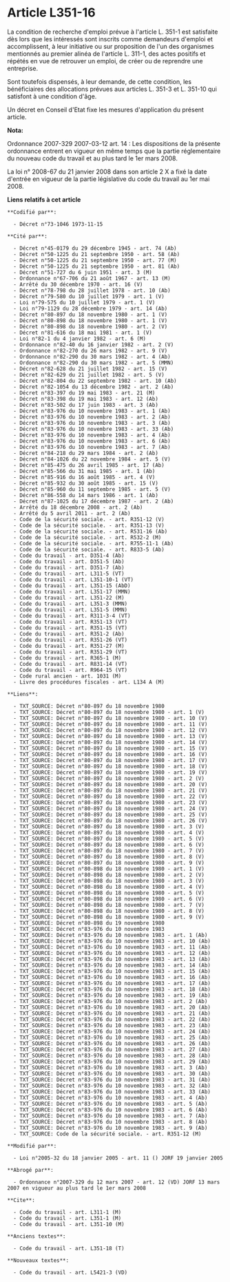 # Article L351-16

La condition de recherche d'emploi prévue à l'article L. 351-1 est satisfaite dès lors que les intéressés sont inscrits comme
demandeurs d'emploi et accomplissent, à leur initiative ou sur proposition de l'un des organismes mentionnés au premier
alinéa de l'article L. 311-1, des actes positifs et répétés en vue de retrouver un emploi, de créer ou de reprendre une
entreprise.

Sont toutefois dispensés, à leur demande, de cette condition, les bénéficiaires des allocations prévues aux articles L. 351-3
et L. 351-10 qui satisfont à une condition d'âge.

Un décret en Conseil d'Etat fixe les mesures d'application du présent article.

**Nota:**

Ordonnance 2007-329 2007-03-12 art. 14 : Les dispositions de la présente ordonnance entrent en vigueur en même temps que la
partie réglementaire du nouveau code du travail et au plus tard le 1er mars 2008.

La loi n° 2008-67 du 21 janvier 2008 dans son article 2 X a fixé la date d'entrée en vigueur de la partie législative du code
du travail au 1er mai 2008.

**Liens relatifs à cet article**

	**Codifié par**:

	  - Décret n°73-1046 1973-11-15

	**Cité par**:

	  - Décret n°45-0179 du 29 décembre 1945 - art. 74 (Ab)
	  - Décret n°50-1225 du 21 septembre 1950 - art. 58 (Ab)
	  - Décret n°50-1225 du 21 septembre 1950 - art. 77 (M)
	  - Décret n°50-1225 du 21 septembre 1950 - art. 81 (Ab)
	  - Décret n°51-727 du 6 juin 1951 - art. 3 (M)
	  - Ordonnance n°67-706 du 21 août 1967 - art. 13 (M)
	  - Arrêté du 30 décembre 1970 - art. 16 (V)
	  - Décret n°78-798 du 28 juillet 1978 - art. 10 (Ab)
	  - Décret n°79-580 du 10 juillet 1979 - art. 1 (V)
	  - Loi n°79-575 du 10 juillet 1979 - art. 1 (V)
	  - Loi n°79-1129 du 28 décembre 1979 - art. 14 (Ab)
	  - Décret n°80-897 du 18 novembre 1980 - art. 1 (V)
	  - Décret n°80-898 du 18 novembre 1980 - art. 1 (V)
	  - Décret n°80-898 du 18 novembre 1980 - art. 2 (V)
	  - Décret n°81-616 du 18 mai 1981 - art. 1 (V)
	  - Loi n°82-1 du 4 janvier 1982 - art. 6 (M)
	  - Ordonnance n°82-40 du 16 janvier 1982 - art. 2 (V)
	  - Ordonnance n°82-270 du 26 mars 1982 - art. 9 (V)
	  - Ordonnance n°82-290 du 30 mars 1982 - art. 4 (Ab)
	  - Ordonnance n°82-290 du 30 mars 1982 - art. 5 (MMN)
	  - Décret n°82-628 du 21 juillet 1982 - art. 15 (V)
	  - Décret n°82-629 du 21 juillet 1982 - art. 5 (V)
	  - Décret n°82-804 du 22 septembre 1982 - art. 10 (Ab)
	  - Décret n°82-1054 du 13 décembre 1982 - art. 2 (Ab)
	  - Décret n°83-397 du 19 mai 1983 - art. 21 (M)
	  - Décret n°83-398 du 19 mai 1983 - art. 12 (Ab)
	  - Décret n°83-502 du 17 juin 1983 - art. 3 (Ab)
	  - Décret n°83-976 du 10 novembre 1983 - art. 1 (Ab)
	  - Décret n°83-976 du 10 novembre 1983 - art. 2 (Ab)
	  - Décret n°83-976 du 10 novembre 1983 - art. 3 (Ab)
	  - Décret n°83-976 du 10 novembre 1983 - art. 33 (Ab)
	  - Décret n°83-976 du 10 novembre 1983 - art. 4 (Ab)
	  - Décret n°83-976 du 10 novembre 1983 - art. 6 (Ab)
	  - Décret n°83-976 du 10 novembre 1983 - art. 7 (Ab)
	  - Décret n°84-218 du 29 mars 1984 - art. 2 (Ab)
	  - Décret n°84-1026 du 22 novembre 1984 - art. 5 (V)
	  - Décret n°85-475 du 26 avril 1985 - art. 17 (Ab)
	  - Décret n°85-566 du 31 mai 1985 - art. 1 (Ab)
	  - Décret n°85-916 du 16 août 1985 - art. 4 (V)
	  - Décret n°85-932 du 30 août 1985 - art. 15 (V)
	  - Décret n°85-960 du 11 septembre 1985 - art. 5 (V)
	  - Décret n°86-558 du 14 mars 1986 - art. 1 (Ab)
	  - Décret n°87-1025 du 17 décembre 1987 - art. 2 (Ab)
	  - Arrêté du 18 décembre 2008 - art. 2 (Ab)
	  - Arrêté du 5 avril 2011 - art. 2 (Ab)
	  - Code de la sécurité sociale. - art. R351-12 (V)
	  - Code de la sécurité sociale. - art. R351-13 (V)
	  - Code de la sécurité sociale. - art. R531-16 (Ab)
	  - Code de la sécurité sociale. - art. R532-2 (M)
	  - Code de la sécurité sociale. - art. R755-11-1 (Ab)
	  - Code de la sécurité sociale. - art. R833-5 (Ab)
	  - Code du travail - art. D351-4 (Ab)
	  - Code du travail - art. D351-5 (Ab)
	  - Code du travail - art. D351-7 (Ab)
	  - Code du travail - art. L311-5 (VT)
	  - Code du travail - art. L351-10-1 (VT)
	  - Code du travail - art. L351-15 (AbD)
	  - Code du travail - art. L351-17 (MMN)
	  - Code du travail - art. L351-22 (M)
	  - Code du travail - art. L351-3 (MMN)
	  - Code du travail - art. L351-5 (MMN)
	  - Code du travail - art. R311-3-4 (VT)
	  - Code du travail - art. R351-13 (VT)
	  - Code du travail - art. R351-15 (VT)
	  - Code du travail - art. R351-2 (Ab)
	  - Code du travail - art. R351-26 (VT)
	  - Code du travail - art. R351-27 (M)
	  - Code du travail - art. R351-29 (VT)
	  - Code du travail - art. R365-1 (M)
	  - Code du travail - art. R831-14 (VT)
	  - Code du travail - art. R964-15 (VT)
	  - Code rural ancien - art. 1031 (M)
	  - Livre des procédures fiscales - art. L134 A (M)

	**Liens**:

	  - TXT_SOURCE: Décret n°80-897 du 18 novembre 1980
	  - TXT_SOURCE: Décret n°80-897 du 18 novembre 1980 - art. 1 (V)
	  - TXT_SOURCE: Décret n°80-897 du 18 novembre 1980 - art. 10 (V)
	  - TXT_SOURCE: Décret n°80-897 du 18 novembre 1980 - art. 11 (V)
	  - TXT_SOURCE: Décret n°80-897 du 18 novembre 1980 - art. 12 (V)
	  - TXT_SOURCE: Décret n°80-897 du 18 novembre 1980 - art. 13 (V)
	  - TXT_SOURCE: Décret n°80-897 du 18 novembre 1980 - art. 14 (V)
	  - TXT_SOURCE: Décret n°80-897 du 18 novembre 1980 - art. 15 (V)
	  - TXT_SOURCE: Décret n°80-897 du 18 novembre 1980 - art. 16 (V)
	  - TXT_SOURCE: Décret n°80-897 du 18 novembre 1980 - art. 17 (V)
	  - TXT_SOURCE: Décret n°80-897 du 18 novembre 1980 - art. 18 (V)
	  - TXT_SOURCE: Décret n°80-897 du 18 novembre 1980 - art. 19 (V)
	  - TXT_SOURCE: Décret n°80-897 du 18 novembre 1980 - art. 2 (V)
	  - TXT_SOURCE: Décret n°80-897 du 18 novembre 1980 - art. 20 (V)
	  - TXT_SOURCE: Décret n°80-897 du 18 novembre 1980 - art. 21 (V)
	  - TXT_SOURCE: Décret n°80-897 du 18 novembre 1980 - art. 22 (V)
	  - TXT_SOURCE: Décret n°80-897 du 18 novembre 1980 - art. 23 (V)
	  - TXT_SOURCE: Décret n°80-897 du 18 novembre 1980 - art. 24 (V)
	  - TXT_SOURCE: Décret n°80-897 du 18 novembre 1980 - art. 25 (V)
	  - TXT_SOURCE: Décret n°80-897 du 18 novembre 1980 - art. 26 (V)
	  - TXT_SOURCE: Décret n°80-897 du 18 novembre 1980 - art. 3 (V)
	  - TXT_SOURCE: Décret n°80-897 du 18 novembre 1980 - art. 4 (V)
	  - TXT_SOURCE: Décret n°80-897 du 18 novembre 1980 - art. 5 (V)
	  - TXT_SOURCE: Décret n°80-897 du 18 novembre 1980 - art. 6 (V)
	  - TXT_SOURCE: Décret n°80-897 du 18 novembre 1980 - art. 7 (V)
	  - TXT_SOURCE: Décret n°80-897 du 18 novembre 1980 - art. 8 (V)
	  - TXT_SOURCE: Décret n°80-897 du 18 novembre 1980 - art. 9 (V)
	  - TXT_SOURCE: Décret n°80-898 du 18 novembre 1980 - art. 1 (V)
	  - TXT_SOURCE: Décret n°80-898 du 18 novembre 1980 - art. 2 (V)
	  - TXT_SOURCE: Décret n°80-898 du 18 novembre 1980 - art. 3 (V)
	  - TXT_SOURCE: Décret n°80-898 du 18 novembre 1980 - art. 4 (V)
	  - TXT_SOURCE: Décret n°80-898 du 18 novembre 1980 - art. 5 (V)
	  - TXT_SOURCE: Décret n°80-898 du 18 novembre 1980 - art. 6 (V)
	  - TXT_SOURCE: Décret n°80-898 du 18 novembre 1980 - art. 7 (V)
	  - TXT_SOURCE: Décret n°80-898 du 18 novembre 1980 - art. 8 (V)
	  - TXT_SOURCE: Décret n°80-898 du 18 novembre 1980 - art. 9 (V)
	  - TXT_SOURCE: Décret n°80-898 du 19 novembre 1980
	  - TXT_SOURCE: Décret n°83-976 du 10 novembre 1983
	  - TXT_SOURCE: Décret n°83-976 du 10 novembre 1983 - art. 1 (Ab)
	  - TXT_SOURCE: Décret n°83-976 du 10 novembre 1983 - art. 10 (Ab)
	  - TXT_SOURCE: Décret n°83-976 du 10 novembre 1983 - art. 11 (Ab)
	  - TXT_SOURCE: Décret n°83-976 du 10 novembre 1983 - art. 12 (Ab)
	  - TXT_SOURCE: Décret n°83-976 du 10 novembre 1983 - art. 13 (Ab)
	  - TXT_SOURCE: Décret n°83-976 du 10 novembre 1983 - art. 14 (Ab)
	  - TXT_SOURCE: Décret n°83-976 du 10 novembre 1983 - art. 15 (Ab)
	  - TXT_SOURCE: Décret n°83-976 du 10 novembre 1983 - art. 16 (Ab)
	  - TXT_SOURCE: Décret n°83-976 du 10 novembre 1983 - art. 17 (Ab)
	  - TXT_SOURCE: Décret n°83-976 du 10 novembre 1983 - art. 18 (Ab)
	  - TXT_SOURCE: Décret n°83-976 du 10 novembre 1983 - art. 19 (Ab)
	  - TXT_SOURCE: Décret n°83-976 du 10 novembre 1983 - art. 2 (Ab)
	  - TXT_SOURCE: Décret n°83-976 du 10 novembre 1983 - art. 20 (Ab)
	  - TXT_SOURCE: Décret n°83-976 du 10 novembre 1983 - art. 21 (Ab)
	  - TXT_SOURCE: Décret n°83-976 du 10 novembre 1983 - art. 22 (Ab)
	  - TXT_SOURCE: Décret n°83-976 du 10 novembre 1983 - art. 23 (Ab)
	  - TXT_SOURCE: Décret n°83-976 du 10 novembre 1983 - art. 24 (Ab)
	  - TXT_SOURCE: Décret n°83-976 du 10 novembre 1983 - art. 25 (Ab)
	  - TXT_SOURCE: Décret n°83-976 du 10 novembre 1983 - art. 26 (Ab)
	  - TXT_SOURCE: Décret n°83-976 du 10 novembre 1983 - art. 27 (Ab)
	  - TXT_SOURCE: Décret n°83-976 du 10 novembre 1983 - art. 28 (Ab)
	  - TXT_SOURCE: Décret n°83-976 du 10 novembre 1983 - art. 29 (Ab)
	  - TXT_SOURCE: Décret n°83-976 du 10 novembre 1983 - art. 3 (Ab)
	  - TXT_SOURCE: Décret n°83-976 du 10 novembre 1983 - art. 30 (Ab)
	  - TXT_SOURCE: Décret n°83-976 du 10 novembre 1983 - art. 31 (Ab)
	  - TXT_SOURCE: Décret n°83-976 du 10 novembre 1983 - art. 32 (Ab)
	  - TXT_SOURCE: Décret n°83-976 du 10 novembre 1983 - art. 33 (Ab)
	  - TXT_SOURCE: Décret n°83-976 du 10 novembre 1983 - art. 4 (Ab)
	  - TXT_SOURCE: Décret n°83-976 du 10 novembre 1983 - art. 5 (Ab)
	  - TXT_SOURCE: Décret n°83-976 du 10 novembre 1983 - art. 6 (Ab)
	  - TXT_SOURCE: Décret n°83-976 du 10 novembre 1983 - art. 7 (Ab)
	  - TXT_SOURCE: Décret n°83-976 du 10 novembre 1983 - art. 8 (Ab)
	  - TXT_SOURCE: Décret n°83-976 du 10 novembre 1983 - art. 9 (Ab)
	  - TXT_SOURCE: Code de la sécurité sociale. - art. R351-12 (M)

	**Modifié par**:

	  - Loi n°2005-32 du 18 janvier 2005 - art. 11 () JORF 19 janvier 2005

	**Abrogé par**:

	  - Ordonnance n°2007-329 du 12 mars 2007 - art. 12 (VD) JORF 13 mars 2007 en vigueur au plus tard le 1er mars 2008

	**Cite**:

	  - Code du travail - art. L311-1 (M)
	  - Code du travail - art. L351-1 (M)
	  - Code du travail - art. L351-10 (M)

	**Anciens textes**:

	  - Code du travail - art. L351-18 (T)

	**Nouveaux textes**:

	  - Code du travail - art. L5421-3 (VD)
